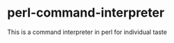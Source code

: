 perl-command-interpreter
========================

This is a command interpreter in perl for individual taste

